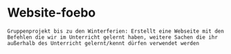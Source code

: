 # Website-foebo
```Gruppenprojekt bis zu den Winterferien: Erstellt eine Webseite mit den Befehlen die wir im Unterricht gelernt haben, weitere Sachen die ihr außerhalb des Unterricht gelernt/kennt dürfen verwendet werden```